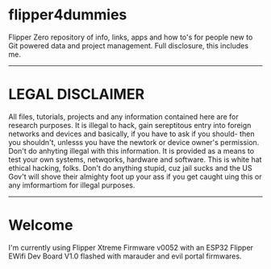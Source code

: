 # flipper4dummies
Flipper Zero repository of info, links, apps and how to's for people new to Git powered data and project management.  Full disclosure, this includes me.
****
# LEGAL DISCLAIMER
All files, tutorials, projects and any information contained here are for research purposes.  It is illegal to hack, gain sereptitous entry into foreign networks and devices and basically, if you have to ask if you should- then you shouldn't, unlesss you have the newtork or device owner's permission.  Don't do anhyting illegal with this information.  It is provided as a means to test your own systems, netwqorks, hardware and software.
This is white hat ethical hacking, folks.  Don't do anything stupid, cuz jail sucks and the US Gov't will shove their almighty foot up your ass if you get caught uing this or any imformartiom for illegal purposes. 
****

# Welcome

I'm currently using Flipper Xtreme Firmware v0052 with an ESP32 Flipper EWifi Dev Board V1.0 flashed with marauder and evil portal firmwares.  
